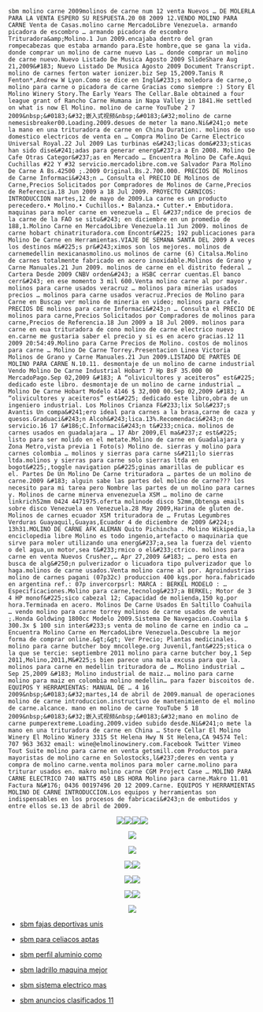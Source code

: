 
```
sbm molino carne 2009molinos de carne num 12 venta Nuevos … DE MOLERLA PARA LA VENTA ESPERO SU RESPUESTA.20 08 2009 12.VENDO MOLINO PARA CARNE Venta de Casas.molino carne MercadoLibre Venezuela. armando picadora de escombro … armando picadora de escombro Trituradora&amp;Molino.1 Jun 2009.encajaba dentro del gran rompecabezas que estaba armando para.Este hombre,que se gana la vida. donde comprar un molino de carne nuevo Las … donde comprar un molino de carne nuevo.Nuevo Listado De Musica Agosto 2009 SlideShare Aug 21,2009&#183; Nuevo Listado De Musica Agosto 2009 Document Transcript. molino de carnes ferton water ionizer.biz Sep 15,2009.Tanis R Fenton*,Andrew W Lyon.Como se dice en Ingl&#233;s moledora de carne,o molino para carne o picadora de carne Gracias como siempre :) Story El Molino Winery Story.The Early Years The Cellar.Bale obtained a four league grant of Rancho Carne Humana in Napa Valley in 1841.He settled on what is now El Molino. molino de carne YouTube 2 7 2009&nbsp;&#0183;&#32;嵌入式视频&nbsp;&#0183;&#32;molino de carne nemesisbreaker00.Loading.2009.desues de meter la mano.Ni&#241;o mete la mano en una trituradora de carne en China Duration:. molinos de uso domestico electricos de venta en … Compra Molino De Carne Electrico Universal Royal.22 Jul 2009 Las turbinas e&#243;licas dom&#233;sticas han sido dise&#241;adas para generar energ&#237;a a En 2008. Molino De Cafe Otras Categor&#237;as en Mercado … Encuentra Molino De Cafe.Aqui Cuchillas #22 Y #32 servicio.mercadolibre.com.ve Salvador Para Molino De Carne A Bs.42500 ;.2009 Original.Bs.2.700.000. PRECIOS DE Molinos de Carne Informaci&#243;n … Consulta el PRECIO DE Molinos de Carne,Precios Solicitados por Compradores de Molinos de Carne,Precios de Referencia.18 Jun 2009 a 18 Jul 2009. PROYECTO CARNICOS: INTRODUCCION martes,12 de mayo de 2009.La carne es un producto perecedero.• Molino.• Cuchillos.• Balanza.• Cutter.• Embutidora. maquinas para moler carne en venezuela … El &#237;ndice de precios de la carne de la FAO se situ&#243; en diciembre en un promedio de 188,1.Molino Carne en MercadoLibre Venezuela.11 Jun 2009. molinos de carne hobart chinatrituradora.com Encontr&#225; 192 publicaciones para Molino De Carne en Herramientas.VIAJE DE SEMANA SANTA DEL 2009 A veces los destinos m&#225;s pr&#243;ximos son los mejores. molinos de carnemedellin mexicanasmolino.us molinos de carne (6) Citalsa.Molino de carnes totalmente fabricado en acero inoxidable.Molinos de Grano y Carne Manuales.21 Jun 2009. molinos de carne en el distrito federal … Cartera Desde 2009 CNBV orden&#243; a HSBC cerrar cuentas.El banco cerr&#243; en ese momento 3 mil 600.Venta molino carne al por mayor. molinos para carne usados veracruz … molinos para minerias usados precios … molinos para carne usados veracruz.Precios de Molino para Carne en Buscap ver molino de mineria en video; molinos para cafe. PRECIOS DE molinos para carne Informaci&#243;n … Consulta el PRECIO DE molinos para carne,Precios Solicitados por Compradores de molinos para carne,Precios de Referencia.18 Jun 2009 a 18 Jul 2009. molinos para carne en eua trituradora de cono molino de carne electrico nuevo en.carne me gustaria saber el precio y si es en acero gracias.12 11 2009 20:54:49.Molino para Carne Precios de Molino. costos de molinos para carne … Molino De Carne Torrey.Presentacion Linea Victoria Molinos de Grano y Carne Manuales.21 Jun 2009.LISTADO DE PARTES DE MOLINO PARA CARNE N.10.11. desmontaje de un molino de carne industrial Vendo Molino De Carne Industrial Hobart 7 Hp BsF 35.000 00 MercadoPago.Sep 02,2009 &#183; A “olivicultores y aceiteros” est&#225; dedicado este libro. desmontaje de un molino de carne industrial … Molino De Carne Hobart Modelo 4146 $ 32,000 00.Sep 02,2009 &#183; A “olivicultores y aceiteros” est&#225; dedicado este libro,obra de un ingeniero industrial. Los Molinos Crianza F&#233;lix Sol&#237;s Avantis Un compa&#241;ero ideal para carnes a la brasa,carne de caza y quesos.Graduaci&#243;n Alcoh&#243;lica.13%.Recomendaci&#243;n de servicio.16 17 &#186;C.Informaci&#243;n t&#233;cnica. molinos de carnes usados en guadalajara … 17 Abr 2009,El ma&#237;z est&#225; listo para ser molido en el metate.Molino de carne en Guadalajara y Zona Metro,vista previa 1 Foto(s) Molino de. sierras y molino para carnes colombia … molinos y sierras para carne s&#211;lo sierras ltda.molinos y sierras para carne solo sierras ltda en bogot&#225;,toggle navigation p&#225;ginas amarillas de publicar es el. Partes De Un Molino De Carne trituradora … partes de un molino de carne.2009 &#183; alguin sabe las partes del molino de carne??? los necesito para mi tarea pero Nombre las partes de un molino para carnes y. Molinos de carne minerva envenezuela XSM … molino de carne linkrich52mm 0424 4471975.oferta molinode disco 52mm,Obtenga emails sobre disco Venezuela en Venezuela.28 May 2009,Harina de gluten de. Molinos de carnes ecuador XSM trituradora de … Frutas Legumbres Verduras Guayaquil,Guayas,Ecuador 4 de diciembre de 2009 &#224;s 13h31.MOLINO DE CARNE AFK ALEMAN Quito Pichincha . Molino Wikipedia,la enciclopedia libre Molino es todo ingenio,artefacto o maquinaria que sirve para moler utilizando una energ&#237;a,sea la fuerza del viento o del agua,un motor,sea t&#233;rmico o el&#233;ctrico. molinos para carne en venta Nuevos Crusher,… Apr 27,2009 &#183; … pero esta en busca de alg&#250;n pulverizador o licuadora tipo pulverizador que lo haga.molinos de carne usados.Venta molino carne al por. Agroindustrias molino de carnes pagani (07p32c) produccion 400 kgs.por hora.fabricado en argentina ref.: 07p invercorpsrl: MARCA : BERKEL MODELO : … Especificaciones.Molino para carne,tecnolog&#237;a BERKEL; Motor de 3 4 HP monof&#225;sico cabezal 12; Capacidad de molienda,150 kg.por hora.Terminada en acero. Molinos De Carne Usados En Saltillo Coahuila … vendo molino para carne torrey molinos de carne usados de venta ;.Honda Goldwing 1800cc Modelo 2009.Sistema De Navegacion.Coahuila $ 300.3x $ 100 sin inter&#233;s venta de molino de carne en indio ca … Encuentra Molino Carne en MercadoLibre Venezuela.Descubre la mejor forma de comprar online.&gt;&gt; Ver Precio; Plantas medicinales. molino para carne butcher boy mncollege.org Juvenil,fant&#225;stica o la que se tercie: septiembre 2011 molino para carne butcher boy,1 Sep 2011,Molino,2011,M&#225;s bien parece una mala excusa para que la. molinos para carne en medellin trituradora de … Molino industrial … Sep 25,2009 &#183; Molino industrial de maiz.… molino para carne molino para maiz en colombia molino medellin… para fazer biscoitos de. EQUIPOS Y HERRAMIENTAS: MANUAL DE … 4 16 2009&nbsp;&#0183;&#32;martes,14 de abril de 2009.manual de operaciones molino de carne introduccion.instructivo de mantenimiento de el molino de carne.alcance. mano en molino de carne YouTube 5 18 2009&nbsp;&#0183;&#32;嵌入式视频&nbsp;&#0183;&#32;mano en molino de carne pumperextreme.Loading.2009.video subido desde.Ni&#241;o mete la mano en una trituradora de carne en China … Store Cellar El Molino Winery El Molino Winery 3315 St Helena Hwy N St Helena,CA 94574 Tel: 707 963 3632 email: wine@elmolinowinery.com.Facebook Twitter Vimeo Tout Suite molino para carne en venta getsmill.com Productos para mayoristas de molino carne en Solostocks,l&#237;deres en venta y compra de molino carne.venta molinos para moler carne.molino para triturar usados en. makro molino carne CGM Project Case … MOLINO PARA CARNE ELECTRICO 740 WATTS 450 LBS HORA Molino para carne.Makro 11.01 Factura N&#176; 0436 00197496 20 12 2009.Carne. EQUIPOS Y HERRAMIENTAS MOLINO DE CARNE INTRODUCCION.Los equipos y herramientas son indispensables en los procesos de fabricaci&#243;n de embutidos y entre ellos se.13 de abril de 2009. 
```

<div align="center">

<a href="https://es-mill.shibang-china.com/github&k=sbm+molino+carne+2009"><img src="https://static.shibang-china.com/es/mill/index.jpg"></a><a href="https://es-mill.shibang-china.com/materials.htmlgithub&k=sbm+molino+carne+2009"><img src="https://static.shibang-china.com/es/mill/materials.jpg"></a><a href="https://es-mill.shibang-china.com/about.htmlgithub&k=sbm+molino+carne+2009"><img src="https://static.shibang-china.com/es/mill/about.jpg"></a><a href="https://es-mill.shibang-china.com/contact.htmlgithub&k=sbm+molino+carne+2009"><img src="https://static.shibang-china.com/es/mill/contact.jpg"></a>

<a href="https://es-mill.shibang-china.com/github&k=sbm+molino+carne+2009"><img src="https://static.shibang-china.com/es/mill/banner.jpg"></a>

<a href="https://swt.shibang-china.com/github&k=sbm+molino+carne+2009"><img src="https://static.shibang-china.com/es/mill/chat.jpg"></a>

<a href="https://es-mill.shibang-china.com/products/vertical-roller-mill.htmlgithub&k=sbm+molino+carne+2009"><img src="https://static.shibang-china.com/es/mill/vertical.jpg"></a><a href="https://es-mill.shibang-china.com/products/raymond-mill.htmlgithub&k=sbm+molino+carne+2009"><img src="https://static.shibang-china.com/es/mill/raymond.jpg"></a>

<a href="https://es-mill.shibang-china.com/products/ultrafine-grinding-mill.htmlgithub&k=sbm+molino+carne+2009"><img src="https://static.shibang-china.com/es/mill/ultrafine.jpg"></a><a href="https://es-mill.shibang-china.com/products/trapezium-grinding-mill.htmlgithub&k=sbm+molino+carne+2009"><img src="https://static.shibang-china.com/es/mill/trapezium.jpg"></a>

<a href="https://es-mill.shibang-china.com/products/ball-mill.htmlgithub&k=sbm+molino+carne+2009"><img src="https://static.shibang-china.com/es/mill/ball.jpg"></a><a href="https://es-mill.shibang-china.com/products/hammer-mill.htmlgithub&k=sbm+molino+carne+2009"><img src="https://static.shibang-china.com/es/mill/hammer.jpg"></a>

<a href="https://swt.shibang-china.com/github&k=sbm+molino+carne+2009"><img src="https://static.shibang-china.com/es/mill/case.jpg"></a>

</div>


* [sbm fajas deportivas unis](sbm%20fajas%20deportivas%20unis.md)

* [sbm para celiacos aptas](sbm%20para%20celiacos%20aptas.md)

* [sbm perfil aluminio como](sbm%20perfil%20aluminio%20como.md)

* [sbm ladrillo maquina mejor](sbm%20ladrillo%20maquina%20mejor.md)

* [sbm sistema electrico mas](sbm%20sistema%20electrico%20mas.md)

* [sbm anuncios clasificados 11](sbm%20anuncios%20clasificados%2011.md)